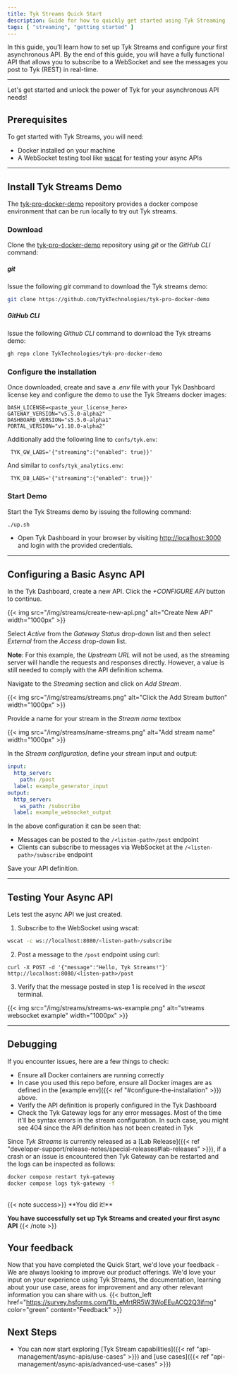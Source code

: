 ```yaml
---
title: Tyk Streams Quick Start
description: Guide for how to quickly get started using Tyk Streaming
tags: [ "streaming", "getting started" ]
---
```


In this guide, you'll learn how to set up Tyk Streams and configure your first asynchronous API. By the end of this
guide, you will have a fully functional API that allows you to subscribe to a WebSocket and see the messages you post to
Tyk (REST) in real-time.

---

Let's get started and unlock the power of Tyk for your asynchronous API needs!

## Prerequisites

To get started with Tyk Streams, you will need:
- Docker installed on your machine
- A WebSocket testing tool like [wscat](https://github.com/websockets/wscat) for testing your async APIs

---

## Install Tyk Streams Demo

The [tyk-pro-docker-demo](https://github.com/TykTechnologies/tyk-pro-docker-demo) repository provides a docker compose environment that can be run locally to try out Tyk streams.

### Download

Clone the [tyk-pro-docker-demo](https://github.com/TykTechnologies/tyk-pro-docker-demo) repository using *git* or the *GitHub CLI* command:

##### git

Issue the following *git* command to download the Tyk streams demo:

```bash
git clone https://github.com/TykTechnologies/tyk-pro-docker-demo
```
##### GitHub CLI

Issue the following *Github CLI* command to download the Tyk streams demo:

```bash
gh repo clone TykTechnologies/tyk-pro-docker-demo
```

### Configure the installation

Once downloaded, create and save a *.env* file with your Tyk Dashboard license key and configure the demo to use the Tyk Streams docker images:

```env
DASH_LICENSE=<paste_your_license_here>
GATEWAY_VERSION="v5.5.0-alpha2"
DASHBOARD_VERSION="s5.5.0-alpha1"
PORTAL_VERSION="v1.10.0-alpha2"
```

Additionally add the following line to `confs/tyk.env`:
```env
 TYK_GW_LABS='{"streaming":{"enabled": true}}'
```
And similar to `confs/tyk_analytics.env`:
```env
 TYK_DB_LABS='{"streaming":{"enabled": true}}'
```


### Start Demo

Start the Tyk Streams demo by issuing the following command:

```bash
./up.sh
```

- Open Tyk Dashboard in your browser by visiting [http://localhost:3000](http://localhost:3000) and login with the provided credentials.

---

## Configuring a Basic Async API

In the Tyk Dashboard, create a new API. Click the *+CONFIGURE API* button to continue.

{{< img src="/img/streams/create-new-api.png" alt="Create New API" width="1000px" >}}

Select *Active* from the *Gateway Status* drop-down list and then select *External* from the *Access* drop-down list.

**Note**: For this example, the *Upstream URL* will not be used, as the streaming server will handle the requests and responses directly. However, a value is still needed to comply with the API definition schema.

Navigate to the *Streaming* section and click on *Add Stream*.

{{< img src="/img/streams/streams.png" alt="Click the Add Stream button" width="1000px" >}}

Provide a name for your stream in the *Stream name* textbox

{{< img src="/img/streams/name-streams.png" alt="Add stream name" width="1000px" >}}

In the *Stream configuration*, define your stream input and output:

```yaml
input:
  http_server:
    path: /post
  label: example_generator_input
output:
  http_server:
    ws_path: /subscribe
  label: example_websocket_output
```

In the above configuration it can be seen that:

- Messages can be posted to the `/<listen-path>/post` endpoint
- Clients can subscribe to messages via WebSocket at the `/<listen-path>/subscribe` endpoint

Save your API definition.

---

## Testing Your Async API

Lets test the async API we just created.

1. Subscribe to the WebSocket using wscat:

```bash
wscat -c ws://localhost:8080/<listen-path>/subscribe
```

2. Post a message to the `/post` endpoint using curl:

```curl
curl -X POST -d '{"message":"Hello, Tyk Streams!"}' http://localhost:8080/<listen-path>/post
```

3. Verify that the message posted in step 1 is received in the *wscat* terminal.

{{< img src="/img/streams/streams-ws-example.png" alt="streams websocket example" width="1000px" >}}

---

## Debugging

If you encounter issues, here are a few things to check:
- Ensure all Docker containers are running correctly
- In case you used this repo before, ensure all Docker images are as defined in the [example env]({{< ref "#configure-the-installation" >}}) above.
- Verify the API definition is properly configured in the Tyk Dashboard
- Check the Tyk Gateway logs for any error messages. Most of the time it'll be syntax errors in the stream configuration. In such case, you might see 404 since the API definition has not been created in Tyk

Since *Tyk Streams* is currently released as a [Lab Release]({{< ref "developer-support/release-notes/special-releases#lab-releases" >}}),
if a crash or an issue is encountered then Tyk Gateway can be restarted and the logs can be inspected as follows:

```bash
docker compose restart tyk-gateway
docker compose logs tyk-gateway -f
```

</br>
{{< note success>}}
**You did it!**

**You have successfully set up Tyk Streams and created your first async API**
{{< /note >}}

## Your feedback
Now that you have completed the Quick Start, we'd love your feedback -
</br>
We are always looking to improve our product offerings. We'd love your input on your experience
using Tyk Streams, the documentation, learning about your use case, areas for improvement and any other relevant
information you can share with us.
{{< button_left href="https://survey.hsforms.com/1lb_eMrtRR5W3WoEEuACQ2Q3ifmg" color="green" content="Feedback" >}}

## Next Steps

- You can now start exploring [Tyk Stream capabilities]({{< ref "api-management/async-apis/use-cases" >}}) and
[use cases]({{< ref "api-management/async-apis/advanced-use-cases" >}})
